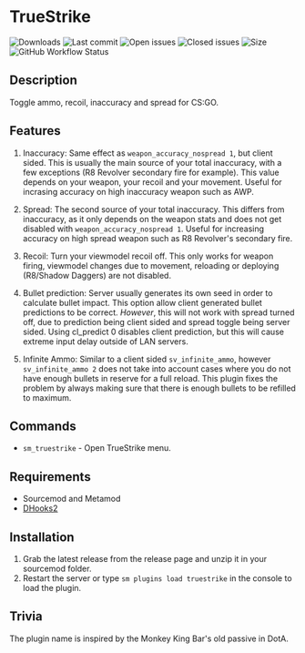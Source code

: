 # TrueStrike

![Downloads](https://img.shields.io/github/downloads/zer0k-z/truestrike/total?style=flat-square) ![Last commit](https://img.shields.io/github/last-commit/zer0k-z/truestrike?style=flat-square) ![Open issues](https://img.shields.io/github/issues/zer0k-z/truestrike?style=flat-square) ![Closed issues](https://img.shields.io/github/issues-closed/zer0k-z/truestrike?style=flat-square) ![Size](https://img.shields.io/github/repo-size/zer0k-z/truestrike?style=flat-square) ![GitHub Workflow Status](https://img.shields.io/github/workflow/status/zer0k-z/truestrike/Compile%20with%20SourceMod?style=flat-square)

## Description ##
Toggle ammo, recoil, inaccuracy and spread for CS:GO. 

## Features ##
1. Inaccuracy: Same effect as ``weapon_accuracy_nospread 1``, but client sided. This is usually the main source of your total inaccuracy, with a few exceptions (R8 Revolver secondary fire for example). This value depends on your weapon, your recoil and your movement. Useful for incrasing accuracy on high inaccuracy weapon such as AWP.

2. Spread: The second source of your total inaccuracy. This differs from inaccuracy, as it only depends on the weapon stats and does not get disabled with ``weapon_accuracy_nospread 1``. Useful for increasing accuracy on high spread weapon such as R8 Revolver's secondary fire.

3. Recoil: Turn your viewmodel recoil off. This only works for weapon firing, viewmodel changes due to movement, reloading or deploying (R8/Shadow Daggers) are not disabled.

4. Bullet prediction: Server usually generates its own seed in order to calculate bullet impact. This option allow client generated bullet predictions to be correct. *However*, this will not work with spread turned off, due to prediction being client sided and spread toggle being server sided. Using cl_predict 0 disables client prediction, but this will cause extreme input delay outside of LAN servers.

5. Infinite Ammo: Similar to a client sided ``sv_infinite_ammo``, however ``sv_infinite_ammo 2`` does not take into account cases where you do not have enough bullets in reserve for a full reload. This plugin fixes the problem by always making sure that there is enough bullets to be refilled to maximum.

## Commands ##
- ``sm_truestrike`` - Open TrueStrike menu.

## Requirements ##
- Sourcemod and Metamod
- [DHooks2](https://github.com/peace-maker/DHooks2)

## Installation ##
1. Grab the latest release from the release page and unzip it in your sourcemod folder.
2. Restart the server or type `sm plugins load truestrike` in the console to load the plugin.

## Trivia ##
The plugin name is inspired by the Monkey King Bar's old passive in DotA.
